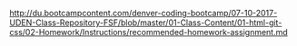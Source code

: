 http://du.bootcampcontent.com/denver-coding-bootcamp/07-10-2017-UDEN-Class-Repository-FSF/blob/master/01-Class-Content/01-html-git-css/02-Homework/Instructions/recommended-homework-assignment.md